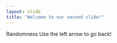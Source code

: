 ```yaml
---
layout: slide
title: "Welcome to our second slide!"
---
```

Randomness
Use the left arrow to go back!
